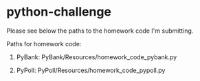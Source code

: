 # python-challenge

Please see below the paths to the homework code I'm submitting.


Paths for homework code:

1) PyBank: PyBank/Resources/homework_code_pybank.py
   
2) PyPoll: PyPoll/Resources/homework_code_pypoll.py
